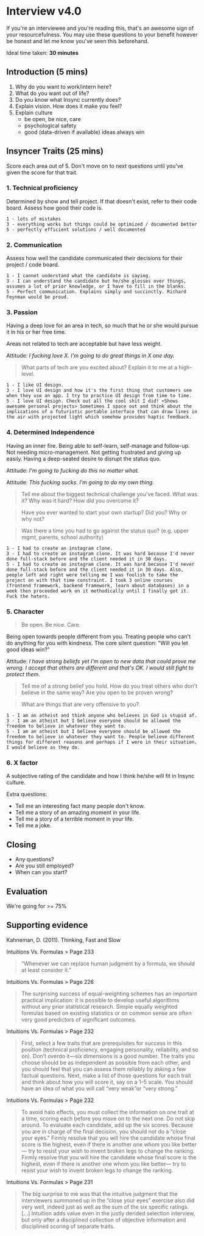# Interview v4.0

If you're an interviewee and you're reading this, that's an awesome sign of your resourcefulness. You may use these questions to your benefit however be honest and let me know you've seen this beforehand. 

Ideal time taken: **30 minutes**

## Introduction (5 mins)

1. Why do you want to work/intern here?
2. What do you want out of life?
3. Do you know what Insync currently does?
4. Explain vision. How does it make you feel?
5. Explain culture
	* be open, be nice, care 
	* psychological safety
	* good (data-driven if available) ideas always win

## Insyncer Traits (25 mins)

Score each area out of 5. Don't move on to next questions until you've given the score for that trait.

### 1. Technical proficiency

Determined by show and tell project. If that doesn't exist, refer to their code board. Assess how good their code is.

```
1 - lots of mistakes
3 - everything works but things could be optimized / documented better
5 - perfectly efficient solutions / well documented
```

### 2. Communication

Assess how well the candidate communicated their decisions for their project / code board.

```
1 - I cannot understand what the candidate is saying.
3 - I can understand the candidate but he/she glosses over things, assumes a lot of prior knowledge, or I have to fill in the blanks.
5 - Perfect communication. Explains simply and succinctly. Richard Feynman would be proud.
```

### 3. Passion

Having a deep love for an area in tech, so much that he or she would pursue it in his or her free time.

Areas not related to tech are acceptable but have less weight.

Attitude: _I fucking love X. I'm going to do great things in X one day._

> What parts of tech are you excited about? Explain it to me at a high-level.

```
1 - I like UI design.
3 - I love UI design and how it's the first thing that customers see when they use an app. I try to practice UI design from time to time. 
5 - I love UI design. Check out all the cool shit I did! <Shows awesome personal projects> Sometimes I space out and think about the implications of a futuristic portable interface that can draw lines in the air with projected light which somehow provides haptic feedback.  
```

### 4. Determined Independence

Having an inner fire. Being able to self-learn, self-manage and follow-up. Not needing micro-management. Not getting frustrated and giving up easily. Having a deep-seated desire to disrupt the status quo.

Attitude: _I'm going to fucking do this no matter what._

Attitude: _This fucking sucks. I'm going to do my own thing._

> Tell me about the biggest technical challenge you've faced. What was it? Why was it hard? How did you overcome it?

> Have you ever wanted to start your own startup? Did you? Why or why not?

> Was there a time you had to go against the status quo? (e.g. upper mgmt, parents, school authority)

```
1 - I had to create an instagram clone.
3 - I had to create an instagram clone. It was hard because I'd never done full-stack before and the client needed it in 30 days.
5 - I had to create an instagram clone. It was hard because I'd never done full-stack before and the client needed it in 30 days. Also, people left and right were telling me I was foolish to take the project on with that time constraint. I took 3 online courses (frontend framework, backend framework, learn about databases) in a week then proceeded work on it methodically until I finally got it. Fuck the haters.
```

### 5. Character

> Be open. Be nice. Care.

Being open towards people different from you. Treating people who can't do anything for you with kindness. The core silent question: "Will you let good ideas win?"

Attitude: _I have strong beliefs yet I'm open to new data that could prove me wrong. I accept that others are different and that's OK. I would still fight to protect them._

>Tell me of a strong belief you hold. How do you treat others who don't believe in the same way? Are you open to be proven wrong? 

> What are things that are very offensive to you?

```
1 - I am an atheist and think anyone who believes in God is stupid af.
3 - I am an atheist but I believe everyone should be allowed the freedom to believe in whatever they want to. 
5 - I am an atheist but I believe everyone should be allowed the freedom to believe in whatever they want to. People believe different things for different reasons and perhaps if I were in their situation, I would believe as they do. 
```

### 6. X factor

A subjective rating of the candidate and how I think he/she will fit in Insync culture.

Extra questions:
* Tell me an interesting fact many people don't know.
* Tell me a story of an amazing moment in your life.
* Tell me a story of a terrible moment in your life.
* Tell me a joke.

## Closing

* Any questions?
* Are you still employed?
* When can you start?

## Evaluation

We're going for >= 75%

## Supporting evidence

Kahneman, D. (2011). Thinking, Fast and Slow

Intuitions Vs. Formulas > Page 233
> “Whenever we can replace human judgment by a formula, we should at least consider it.”

Intuitions Vs. Formulas > Page 226
> The surprising success of equal-weighting schemes has an important practical implication: it is possible to develop useful algorithms without any prior statistical research. Simple equally weighted formulas based on existing statistics or on common sense are often very good predictors of significant outcomes.

Intuitions Vs. Formulas > Page 232
> First, select a few traits that are prerequisites for success in this position (technical proficiency, engaging personality, reliability, and so on). Don’t overdo it—six dimensions is a good number. The traits you choose should be as independent as possible from each other, and you should feel that you can assess them reliably by asking a few factual questions. Next, make a list of those questions for each trait and think about how you will score it, say on a 1–5 scale. You should have an idea of what you will call “very weak”or “very strong.”

Intuitions Vs. Formulas > Page 232
> To avoid halo effects, you must collect the information on one trait at a time, scoring each before you move on to the next one. Do not skip around. To evaluate each candidate, add up the six scores. Because you are in charge of the final decision, you should not do a “close your eyes.” Firmly resolve that you will hire the candidate whose final score is the highest, even if there is another one whom you like better— try to resist your wish to invent broken legs to change the ranking. Firmly resolve that you will hire the candidate whose final score is the highest, even if there is another one whom you like better— try to resist your wish to invent broken legs to change the ranking.

Intuitions Vs. Formulas > Page 231
> The big surprise to me was that the intuitive judgment that the interviewers summoned up in the “close your eyes” exercise also did very well, indeed just as well as the sum of the six specific ratings. [...] Intuition adds value even in the justly derided selection interview, but only after a disciplined collection of objective information and disciplined scoring of separate traits.
